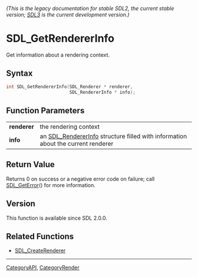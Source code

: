 ###### (This is the legacy documentation for stable SDL2, the current stable version; [SDL3](https://wiki.libsdl.org/SDL3/) is the current development version.)
# SDL_GetRendererInfo

Get information about a rendering context.

## Syntax

```c
int SDL_GetRendererInfo(SDL_Renderer * renderer,
                        SDL_RendererInfo * info);

```

## Function Parameters

|                  |                                                                                                      |
| ---------------- | ---------------------------------------------------------------------------------------------------- |
| **renderer**     | the rendering context                                                                                |
| **info**         | an [SDL_RendererInfo](SDL_RendererInfo) structure filled with information about the current renderer |

## Return Value

Returns 0 on success or a negative error code on failure; call
[SDL_GetError](SDL_GetError)() for more information.

## Version

This function is available since SDL 2.0.0.

## Related Functions

* [SDL_CreateRenderer](SDL_CreateRenderer)

----
[CategoryAPI](CategoryAPI), [CategoryRender](CategoryRender)

